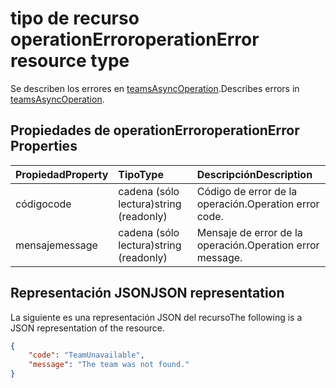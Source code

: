# <a name="operationerror-resource-type"></a><span data-ttu-id="20466-101">tipo de recurso operationError</span><span class="sxs-lookup"><span data-stu-id="20466-101">operationError resource type</span></span>



<span data-ttu-id="20466-102">Se describen los errores en [teamsAsyncOperation](teamsasyncoperation.md).</span><span class="sxs-lookup"><span data-stu-id="20466-102">Describes errors in [teamsAsyncOperation](teamsasyncoperation.md).</span></span>

## <a name="operationerror-properties"></a><span data-ttu-id="20466-103">Propiedades de operationError</span><span class="sxs-lookup"><span data-stu-id="20466-103">operationError Properties</span></span>
| <span data-ttu-id="20466-104">Propiedad</span><span class="sxs-lookup"><span data-stu-id="20466-104">Property</span></span>     | <span data-ttu-id="20466-105">Tipo</span><span class="sxs-lookup"><span data-stu-id="20466-105">Type</span></span>   |<span data-ttu-id="20466-106">Descripción</span><span class="sxs-lookup"><span data-stu-id="20466-106">Description</span></span>|
|:---------------|:--------|:----------|
|<span data-ttu-id="20466-107">código</span><span class="sxs-lookup"><span data-stu-id="20466-107">code</span></span>|<span data-ttu-id="20466-108">cadena (sólo lectura)</span><span class="sxs-lookup"><span data-stu-id="20466-108">string (readonly)</span></span>|<span data-ttu-id="20466-109">Código de error de la operación.</span><span class="sxs-lookup"><span data-stu-id="20466-109">Operation error code.</span></span>|
|<span data-ttu-id="20466-110">mensaje</span><span class="sxs-lookup"><span data-stu-id="20466-110">message</span></span>|<span data-ttu-id="20466-111">cadena (sólo lectura)</span><span class="sxs-lookup"><span data-stu-id="20466-111">string (readonly)</span></span>|<span data-ttu-id="20466-112">Mensaje de error de la operación.</span><span class="sxs-lookup"><span data-stu-id="20466-112">Operation error message.</span></span>|

## <a name="json-representation"></a><span data-ttu-id="20466-113">Representación JSON</span><span class="sxs-lookup"><span data-stu-id="20466-113">JSON representation</span></span>

<span data-ttu-id="20466-114">La siguiente es una representación JSON del recurso</span><span class="sxs-lookup"><span data-stu-id="20466-114">The following is a JSON representation of the resource.</span></span>

<!-- {
  "blockType": "resource",
  "@odata.type": "microsoft.graph.operationError"
}-->

```json
{
    "code": "TeamUnavailable",
    "message": "The team was not found."
}
```

<!-- uuid: 069fadaa-52db-4ced-85d5-74f7caa2c66f
2015-10-25 14:57:30 UTC -->
<!-- {
  "type": "#page.annotation",
  "description": "operation error resource",
  "keywords": "",
  "section": "documentation",
  "tocPath": ""
}-->
